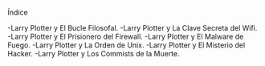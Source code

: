 Índice

-Larry Plotter y El Bucle Filosofal.
-Larry Plotter y La Clave Secreta del Wifi.
-Larry Plotter y El Prisionero del Firewall.
-Larry Plotter y El Malware de Fuego.
-Larry Plotter y La Orden de Unix.
-Larry Plotter y El Misterio del Hacker.
-Larry Plotter y Los Commists de la Muerte.